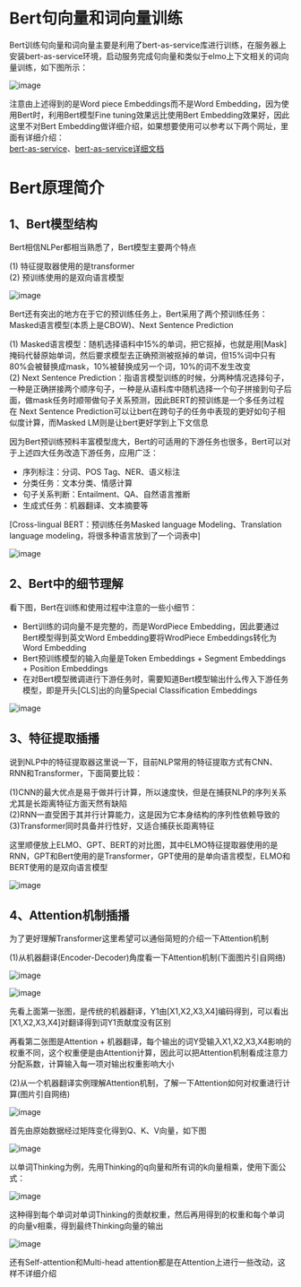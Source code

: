 
Bert句向量和词向量训练
===================

Bert训练句向量和词向量主要是利用了bert-as-service库进行训练，在服务器上安装bert-as-service环境，启动服务完成句向量和类似于elmo上下文相关的词向量训练，如下图所示：<br>

![image](https://github.com/zlsdu/Word-Embedding/blob/master/phone/bert1.png)

注意由上述得到的是Word piece Embeddings而不是Word Embedding，因为使用Bert时，利用Bert模型Fine tuning效果远比使用Bert Embedding效果好，因此这里不对Bert Embedding做详细介绍，如果想要使用可以参考以下两个网址，里面有详细介绍：<br>
[bert-as-service](https://github.com/hanxiao/bert-as-service)、[bert-as-service详细文档](https://bert-as-service.readthedocs.io/en/latest/tutorial/token-embed.html)


Bert原理简介
============

1、Bert模型结构
------------

Bert相信NLPer都相当熟悉了，Bert模型主要两个特点<br>

(1) 特征提取器使用的是transformer<br>
(2) 预训练使用的是双向语言模型<br>

![image](https://github.com/zlsdu/Word-Embedding/blob/master/phone/bert2.png)

Bert还有突出的地方在于它的预训练任务上，Bert采用了两个预训练任务：Masked语言模型(本质上是CBOW)、Next Sentence Prediction<br>

(1) Masked语言模型：随机选择语料中15%的单词，把它抠掉，也就是用[Mask]掩码代替原始单词，然后要求模型去正确预测被抠掉的单词，但15%词中只有80%会被替换成mask，10%被替换成另一个词，10%的词不发生改变<br>
(2) Next Sentence Prediction：指语言模型训练的时候，分两种情况选择句子，一种是正确拼接两个顺序句子，一种是从语料库中随机选择一个句子拼接到句子后面，做mask任务时顺带做句子关系预测，因此BERT的预训练是一个多任务过程在
Next Sentence Prediction可以让bert在跨句子的任务中表现的更好如句子相似度计算，而Masked LM则是让bert更好学到上下文信息<br>

因为Bert预训练预料丰富模型庞大，Bert的可适用的下游任务也很多，Bert可以对于上述四大任务改造下游任务，应用广泛：<br>
* 序列标注：分词、POS Tag、NER、语义标注<br>
* 分类任务：文本分类、情感计算<br>
* 句子关系判断：Entailment、QA、自然语言推断<br>
* 生成式任务：机器翻译、文本摘要等<br>

[Cross-lingual BERT：预训练任务Masked language Modeling、Translation language modeling，将很多种语言放到了一个词表中]<br>

![image](https://github.com/zlsdu/Word-Embedding/blob/master/phone/bert3.png)

2、Bert中的细节理解
---------------
看下图，Bert在训练和使用过程中注意的一些小细节：<br>

* Bert训练的词向量不是完整的，而是WordPiece Embedding，因此要通过Bert模型得到英文Word Embedding要将WrodPiece Embeddings转化为Word Embedding<br>
* Bert预训练模型的输入向量是Token Embeddings + Segment Embeddings + Position Embeddings<br>
* 在对Bert模型微调进行下游任务时，需要知道Bert模型输出什么传入下游任务模型，即是开头[CLS]出的向量Special Classification Embeddings<br>

![image](https://github.com/zlsdu/Word-Embedding/blob/master/phone/bert4.png)

3、特征提取插播
----------------
说到NLP中的特征提取器这里说一下，目前NLP常用的特征提取方式有CNN、RNN和Transformer，下面简要比较： <br>

(1)CNN的最大优点是易于做并行计算，所以速度快，但是在捕获NLP的序列关系尤其是长距离特征方面天然有缺陷<br>
(2)RNN一直受困于其并行计算能力，这是因为它本身结构的序列性依赖导致的<br>
(3)Transformer同时具备并行性好，又适合捕获长距离特征<br>

这里顺便放上ELMO、GPT、BERT的对比图，其中ELMO特征提取器使用的是RNN，GPT和Bert使用的是Transformer，GPT使用的是单向语言模型，ELMO和BERT使用的是双向语言模型<br>

![image](https://github.com/zlsdu/Word-Embedding/blob/master/phone/bert5.png)

4、Attention机制插播
-------------------
为了更好理解Transformer这里希望可以通俗简短的介绍一下Attention机制<br>

(1)从机器翻译(Encoder-Decoder)角度看一下Attention机制(下面图片引自网络)<br>

![image](https://github.com/zlsdu/Word-Embedding/blob/master/phone/bert6.png)

![image](https://github.com/zlsdu/Word-Embedding/blob/master/phone/bert7.png)

先看上面第一张图，是传统的机器翻译，Y1由[X1,X2,X3,X4]编码得到，可以看出[X1,X2,X3,X4]对翻译得到词Y1贡献度没有区别<br>

再看第二张图是Attention + 机器翻译，每个输出的词Y受输入X1,X2,X3,X4影响的权重不同，这个权重便是由Attention计算，因此可以把Attention机制看成注意力分配系数，计算输入每一项对输出权重影响大小<br>

(2)从一个机器翻译实例理解Attention机制，了解一下Attention如何对权重进行计算(图片引自网络)<br>

![image](https://github.com/zlsdu/Word-Embedding/blob/master/phone/bert8.png)


首先由原始数据经过矩阵变化得到Q、K、V向量，如下图

![image](https://github.com/zlsdu/Word-Embedding/blob/master/phone/bert9.png)

以单词Thinking为例，先用Thinking的q向量和所有词的k向量相乘，使用下面公式：

![image](https://github.com/zlsdu/Word-Embedding/blob/master/phone/bert10.png)

这种得到每个单词对单词Thinking的贡献权重，然后再用得到的权重和每个单词的向量v相乘，得到最终Thinking向量的输出

![image](https://github.com/zlsdu/Word-Embedding/blob/master/phone/bert11.png)

还有Self-attention和Multi-head attention都是在Attention上进行一些改动，这样不详细介绍
